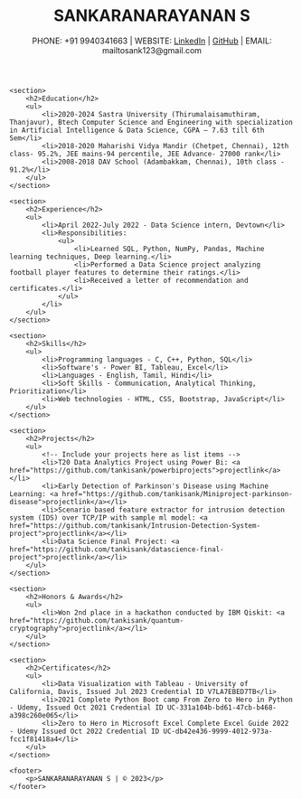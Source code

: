 <!DOCTYPE html>
<html lang="en">
<head>
    <meta charset="UTF-8">
    <meta name="viewport" content="width=device-width, initial-scale=1.0">
    <title>My Resume</title>
</head>
<body>
    <header>
        <h1>SANKARANARAYANAN S</h1>
        <p>PHONE: +91 9940341663 | WEBSITE: <a href="https://www.linkedin.com/in/sankaranarayanan-s-2a0349204/">LinkedIn</a> | <a href="https://github.com/tankisank">GitHub</a> | EMAIL: mailtosank123@gmail.com</p>
    </header>

    <section>
        <h2>Education</h2>
        <ul>
            <li>2020-2024 Sastra University (Thirumalaisamuthiram, Thanjavur), Btech Computer Science and Engineering with specialization in Artificial Intelligence & Data Science, CGPA – 7.63 till 6th Sem</li>
            <li>2018-2020 Maharishi Vidya Mandir (Chetpet, Chennai), 12th class- 95.2%, JEE mains-94 percentile, JEE Advance- 27000 rank</li>
            <li>2008-2018 DAV School (Adambakkam, Chennai), 10th class - 91.2%</li>
        </ul>
    </section>

    <section>
        <h2>Experience</h2>
        <ul>
            <li>April 2022-July 2022 - Data Science intern, Devtown</li>
            <li>Responsibilities:
                <ul>
                    <li>Learned SQL, Python, NumPy, Pandas, Machine learning techniques, Deep learning.</li>
                    <li>Performed a Data Science project analyzing football player features to determine their ratings.</li>
                    <li>Received a letter of recommendation and certificates.</li>
                </ul>
            </li>
        </ul>
    </section>

    <section>
        <h2>Skills</h2>
        <ul>
            <li>Programming languages - C, C++, Python, SQL</li>
            <li>Software's - Power BI, Tableau, Excel</li>
            <li>Languages - English, Tamil, Hindi</li>
            <li>Soft Skills - Communication, Analytical Thinking, Prioritization</li>
            <li>Web technologies - HTML, CSS, Bootstrap, JavaScript</li>
        </ul>
    </section>

    <section>
        <h2>Projects</h2>
        <ul>
            <!-- Include your projects here as list items -->
            <li>T20 Data Analytics Project using Power Bi: <a href="https://github.com/tankisank/powerbiprojects">projectlink</a></li>
            <li>Early Detection of Parkinson's Disease using Machine Learning: <a href="https://github.com/tankisank/Miniproject-parkinson-disease">projectlink</a></li>
            <li>Scenario based feature extractor for intrusion detection system (IDS) over TCP/IP with sample ml model: <a href="https://github.com/tankisank/Intrusion-Detection-System-project">projectlink</a></li>
            <li>Data Science Final Project: <a href="https://github.com/tankisank/datascience-final-project">projectlink</a></li>
        </ul>
    </section>

    <section>
        <h2>Honors & Awards</h2>
        <ul>
            <li>Won 2nd place in a hackathon conducted by IBM Qiskit: <a href="https://github.com/tankisank/quantum-cryptography">projectlink</a></li>
        </ul>
    </section>

    <section>
        <h2>Certificates</h2>
        <ul>
            <li>Data Visualization with Tableau - University of California, Davis, Issued Jul 2023 Credential ID V7LA7EBED7TB</li>
            <li>2021 Complete Python Boot camp From Zero to Hero in Python - Udemy, Issued Oct 2021 Credential ID UC-331a104b-bd61-47cb-b468-a398c260e065</li>
            <li>Zero to Hero in Microsoft Excel Complete Excel Guide 2022 - Udemy Issued Oct 2022 Credential ID UC-db42e436-9999-4012-973a-fcc1f81418a4</li>
        </ul>
    </section>

    <footer>
        <p>SANKARANARAYANAN S | © 2023</p>
    </footer>
</body>
</html>
